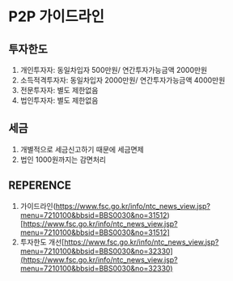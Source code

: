 # P2P 가이드라인

## 투자한도
1. 개인투자자: 동일차입자 500만원/ 연간투자가능금액 2000만원
1. 소득적격투자자: 동일차입자 2000만원/ 연간투자가능금액 4000만원
1. 전문투자자: 별도 제한없음
1. 법인투자자: 별도 제한없음

## 세금
1. 개별적으로 세금신고하기 때문에 세금면제
1. 법인 1000원까지는 감면처리

## REPERENCE
1. 가이드라인(https://www.fsc.go.kr/info/ntc_news_view.jsp?menu=7210100&bbsid=BBS0030&no=31512)[https://www.fsc.go.kr/info/ntc_news_view.jsp?menu=7210100&bbsid=BBS0030&no=31512]
1. 투자한도 개선[https://www.fsc.go.kr/info/ntc_news_view.jsp?menu=7210100&bbsid=BBS0030&no=32330](https://www.fsc.go.kr/info/ntc_news_view.jsp?menu=7210100&bbsid=BBS0030&no=32330)
